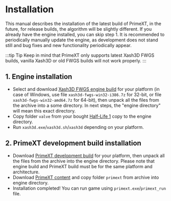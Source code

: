 ﻿---
sidebar_position: 2
---

# Installation
This manual describes the installation of the latest build of PrimeXT, in the future, for release builds, the algorithm will be slightly different.
If you already have the engine installed, you can skip step 1.
It is recommended to periodically manually update the engine, as development does not stand still and bug fixes and new functionality periodically appear.

:::tip Tip
Keep in mind that PrimeXT only supports latest Xash3D FWGS builds, vanilla Xash3D or old FWGS builds will not work properly.
:::

## 1. Engine installation 
- Select and download [Xash3D FWGS engine build](https://github.com/FWGS/xash3d-fwgs/releases/tag/continuous) for your 
platform (in case of Windows, use file `xash3d-fwgs-win32-i386.7z` for 32-bit, or file `xash3d-fwgs-win32-amd64.7z` for 64-bit), then unpack all the files from the archive into a some directory. 
In next steps, the "engine directory" will mean this exact directory.
- Copy folder `valve` from your bought [Half-Life 1](https://store.steampowered.com/app/70/HalfLife/) copy to the engine directory.
- Run `xash3d.exe`/`xash3d.sh`/`xash3d` depending on your platform.

## 2. PrimeXT development build installation
- Download [PrimeXT development build](https://github.com/SNMetamorph/PrimeXT/releases/tag/continious) for your 
platform, then unpack all the files from the archive into the engine directory. Please note that engine build and PrimeXT build must be for the same platform and architecture.
- Download [PrimeXT content](https://drive.google.com/file/d/1l3voCVdNi_SlFrOI31ZwABWLQXXUW-Zc/view?usp=sharing) and copy folder `primext` from archive into engine directory.
- Installation completed! You can run game using `primext.exe`/`primext_run` file.
